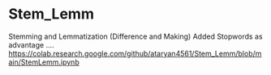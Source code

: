 # Stem_Lemm
Stemming and Lemmatization (Difference and Making)
Added Stopwords as advantage ....
https://colab.research.google.com/github/ataryan4561/Stem_Lemm/blob/main/StemLemm.ipynb
